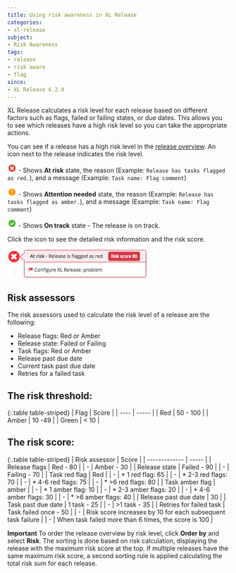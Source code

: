 ```yaml
---
title: Using risk awareness in XL Release  
categories:
- xl-release
subject:
- Risk Awareness
tags:
- release
- risk aware
- flag
since:
- XL Release 6.2.0
---
```


XL Release calculates a risk level for each release based on different factors such as flags, failed or failing states, or due dates. This allows you to see which releases have a high risk level so you can take the appropriate actions.

You can see if a release has a high risk level in the [release overview](/xl-release/how-to/using-the-release-overview.html). An icon next to the release indicates the risk level.

![image](/images/at-risk.png) - Shows **At risk** state, the reason (Example: `Release has tasks flagged as red.`), and a message (Example: `Task name: Flag comment`)

![image](/images/attention-needed.png) - Shows **Attention needed** state, the reason (Example: `Release has tasks flagged as amber.`), and a message (Example: `Task name: Flag comment`)

![image](/images/on-track.png) - Shows **On track** state - The release is on track.

Click the icon to see the detailed risk information and the risk score.

![image](../images/risk-information.png)

## Risk assessors

The risk assessors used to calculate the risk level of a release are the following:

* Release flags: Red or Amber
* Release state: Failed or Failing
* Task flags: Red or Amber
* Release past due date
* Current task past due date
* Retries for a failed task

## The risk threshold:

{:.table table-striped}
| Flag | Score |
| ---- | ----- |
| Red | 50 - 100 |
| Amber | 10 -49 |
| Green | < 10 |

## The risk score:

{:.table table-striped}
| Risk assessor | Score |
| ------------- | ----- |
| Release flags | Red - 80 |
| - | Amber - 30 |
| Release state | Failed - 90 |
| - | Failing - 70 |
| Task red flag | Red |
| - | * 1 red flag: 65 |
| - | * 2-3 red flags: 70 |
| - | * 4-6 red flags: 75 |
| - | * >6 red flags: 80 |
| Task amber flag | amber |
| - | * 1 amber flag: 10 |
| - | * 2-3 amber flags: 20 |
| - | * 4-6 amber flags: 30 |
| - | * >6 amber flags: 40 |
| Release past due date | 30 |
| Task past due date | 1 task - 25 |
| - | >1 task - 35 |
| Retries for failed task | Task failed once - 50 |
| - | Risk score increases by 10 for each subsequent task failure |
| - | When task failed more than 6 times, the score is 100 |

**Important** To order the release overview by risk level, click **Order by** and select **Risk**. The sorting is done based on risk calculation, displaying the release with the maximum risk score at the top. If multiple releases have the same maximum risk score, a second sorting rule is applied calculating the total risk sum for each release.
